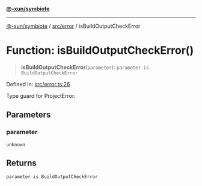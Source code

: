 [**@-xun/symbiote**](../../../README.md)

***

[@-xun/symbiote](../../../README.md) / [src/error](../README.md) / isBuildOutputCheckError

# Function: isBuildOutputCheckError()

> **isBuildOutputCheckError**(`parameter`): `parameter is BuildOutputCheckError`

Defined in: [src/error.ts:26](https://github.com/Xunnamius/symbiote/blob/d690f89078e542b7ce30292e44cc1a492eab16bd/src/error.ts#L26)

Type guard for ProjectError.

## Parameters

### parameter

`unknown`

## Returns

`parameter is BuildOutputCheckError`
